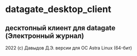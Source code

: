 # datagate_desktop_client
десктопный клиент для datagate (Электронный журнал)
-------------------------------
2022 (c) Давыдов Д.Э.
версии для ОС Astra Linux (64-бит)
